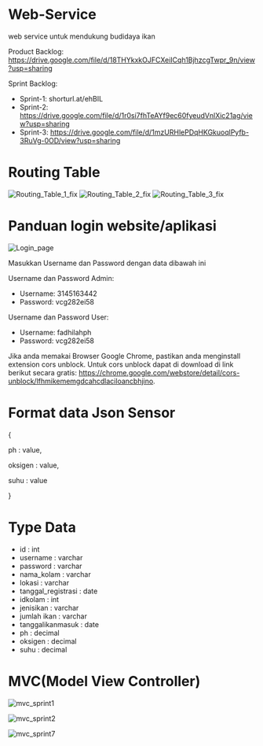 
# Web-Service
web service untuk mendukung budidaya ikan

Product Backlog: https://drive.google.com/file/d/18THYkxkOJFCXeiICqh1BjhzcgTwpr_9n/view?usp=sharing

Sprint Backlog:
- Sprint-1: shorturl.at/ehBIL
- Sprint-2: https://drive.google.com/file/d/1r0si7fhTeAYf9ec60fyeudVnlXic21ag/view?usp=sharing
- Sprint-3: https://drive.google.com/file/d/1mzURHlePDqHKGkuoqlPyfb-3RuVg-0OD/view?usp=sharing


# Routing Table
![Routing_Table_1_fix](https://user-images.githubusercontent.com/62755456/127582624-9df3b7f1-a4c7-4fc6-befb-4c5bf93894c6.PNG)
![Routing_Table_2_fix](https://user-images.githubusercontent.com/62755456/127582755-df5a7502-6612-4007-a5dd-a019c066ee56.PNG)
![Routing_Table_3_fix](https://user-images.githubusercontent.com/62755456/127582641-90454ef1-c5f9-49ab-9e6d-08450c0c4e77.PNG)


# Panduan login website/aplikasi
![Login_page](https://user-images.githubusercontent.com/62755456/127580604-195c5d05-056e-438a-983e-ee3791657571.PNG)

Masukkan Username dan Password dengan data dibawah ini

Username dan Password Admin:
- Username: 3145163442
- Password: vcg282ei58

Username dan Password User:
- Username: fadhilahph
- Password: vcg282ei58

Jika anda memakai Browser Google Chrome, pastikan anda menginstall extension cors unblock. Untuk cors unblock dapat di download di link berikut secara gratis:
https://chrome.google.com/webstore/detail/cors-unblock/lfhmikememgdcahcdlaciloancbhjino.

# Format data Json Sensor
{

ph : value,

oksigen : value,

suhu : value

}


# Type Data
- id : int
- username : varchar
- password : varchar
- nama_kolam : varchar
- lokasi : varchar
- tanggal_registrasi : date
- idkolam : int
- jenisikan : varchar
- jumlah ikan : varchar
- tanggalikanmasuk : date
- ph : decimal
- oksigen : decimal
- suhu : decimal


# MVC(Model View Controller)
![mvc_sprint1](https://user-images.githubusercontent.com/62755456/127590719-415f8958-e377-440e-b26a-c5a9b245620a.PNG)


![mvc_sprint2](https://user-images.githubusercontent.com/62755456/127590731-20bec72c-3579-4c92-be9b-fd8d6d802e13.png)


![mvc_sprint7](https://user-images.githubusercontent.com/62755456/127590746-f2ff102f-842a-4c47-90f8-706f2f52da6f.png)

